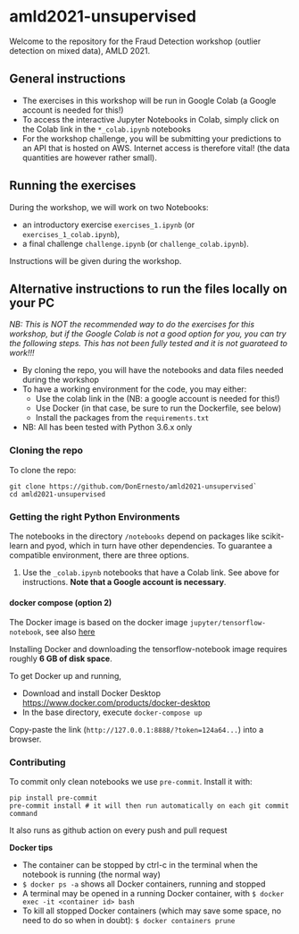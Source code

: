 # amld2021-unsupervised
Welcome to the repository for the Fraud Detection workshop (outlier detection on mixed data), AMLD 2021.

## General instructions
- The exercises in this workshop will be run in Google Colab (a Google account is needed for this!)
- To access the interactive Jupyter Notebooks in Colab, simply click on the Colab link in the `*_colab.ipynb` notebooks
- For the workshop challenge, you will be submitting your predictions to an API that is hosted on AWS. Internet access is therefore vital! (the data quantities are however rather small).

## Running the exercises
During the workshop, we will work on two Notebooks:
- an introductory exercise `exercises_1.ipynb` (or `exercises_1_colab.ipynb`),
- a final challenge `challenge.ipynb` (or `challenge_colab.ipynb`).

Instructions will be given during the workshop.


## Alternative instructions to run the files locally on your PC
*NB: This is NOT the recommended way to do the exercises for this workshop, but if the Google Colab is not a good option for you, you can try the following steps. This has not been fully tested and it is not guarateed to work!!!*


- By cloning the repo, you will have the notebooks and data files needed during the workshop
- To have a working environment for the code, you may either:
    - Use the colab link in the  (NB: a google account is needed for this!)
    - Use Docker (in that case, be sure to run the Dockerfile, see below)
    - Install the packages from the `requirements.txt`
- NB: All has been tested with Python 3.6.x only



### Cloning the repo
To clone the repo:

```
git clone https://github.com/DonErnesto/amld2021-unsupervised`
cd amld2021-unsupervised
```

### Getting the right Python Environments

The notebooks in the directory `/notebooks`  depend on packages like scikit-learn and pyod, which in turn have other dependencies. To guarantee a compatible environment, there are three options.

1. Use the `_colab.ipynb` notebooks that have a Colab link. See above for instructions. **Note that a Google account is necessary**.

#### docker compose (option 2)
The Docker image is based on the docker image `jupyter/tensorflow-notebook`, see also [here](https://jupyter-stacks.readthedocs.io/en/latest/using/selecting.html#jupyter-tensorflow-notebook)


Installing Docker and downloading the tensorflow-notebook image requires roughly **6 GB of disk space**.

To get Docker up and running,
- Download and install Docker Desktop https://www.docker.com/products/docker-desktop
- In the base directory, execute `docker-compose up`

Copy-paste the link (`http://127.0.0.1:8888/?token=124a64...`) into a browser.

### Contributing

To commit only clean notebooks we use `pre-commit`. Install it with:

    pip install pre-commit
    pre-commit install # it will then run automatically on each git commit command

It also runs as github action on every push and pull request

**Docker tips**
- The container can be stopped by ctrl-c in the terminal when the notebook is running (the normal way)
- `$ docker ps -a` shows all Docker containers, running and stopped
- A terminal may be opened in a running Docker container, with `$ docker exec -it <container id> bash`
- To kill all stopped Docker containers (which may save some space, no need to do so when in doubt):
`$ docker containers prune`
